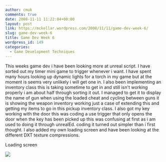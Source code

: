 ```yaml
---
author: cmuk
comments: true
date: 2008-11-11 11:22:04+00:00
layout: post
link: https://mckellar.wordpress.com/2008/11/11/game-dev-week-6/
slug: game-dev-week-6
title: Game Dev Week 6
wordpress_id: 149
categories:
  - Game Development Techniques
---
```


This weeks game dev i have been looking more at unreal script. I have sorted out my timer mini game to trigger whenever i want. I have spent many hours looking up dynamic lights for a torch in my game but at the moment is seems very unlikely i will get one in. I also been implementing an inventory class this is taking sometime to get in and still isn't working properly i am about half through sorting it out. I managed to get it to display the name of gun when using the loaded cheat and cycling between guns it is showing the weapon inventory working just a case of extending this and getting my items to go in this pickup inventory class. I also got my key working with the door this was coding a use trigger that only opens the door when the key has been picked up this was confusing at first as i am used to doing it through unrealEd. coding it turned out simpler than i first thought. I also added my own loading screen and have been looking at the different DXT texture compressions.

Loading screen

[![](http://i81.photobucket.com/albums/j223/CMUK/UT20042008-11-0812-34-24-48.png)](http://i81.photobucket.com/albums/j223/CMUK/UT20042008-11-0812-34-24-48.png)
